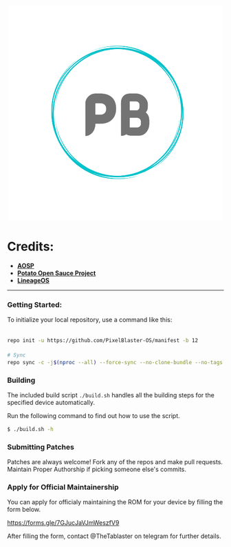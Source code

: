 <p align="center">
  <img src="PixelBlaster.png" />
</p>  

Credits:
=======
 * [**AOSP**](https://android.googlesource.com)
 * [**Potato Open Sauce Project**](https://github.com/PotatoProject)
 * [**LineageOS**](https://github.com/LineageOS)

-----------------------------------------------------------------------------

### Getting Started: ###

To initialize your local repository, use a command like this:

```bash

repo init -u https://github.com/PixelBlaster-OS/manifest -b 12

# Sync
repo sync -c -j$(nproc --all) --force-sync --no-clone-bundle --no-tags
```

### Building ###

The included build script `./build.sh` handles all the building steps for the specified device
automatically.

Run the following command to find out how to use the script.
```bash
$ ./build.sh -h
```

### Submitting Patches ###

Patches are always welcome! Fork any of the repos and make pull requests. Maintain Proper Authorship if picking someone else's commits.

### Apply for Official Maintainership ###

You can apply for officialy maintaining the ROM for your device by filling the form below.

https://forms.gle/7GJucJaVJmWeszfV9

After filling the form, contact @TheTablaster on telegram for further details.
